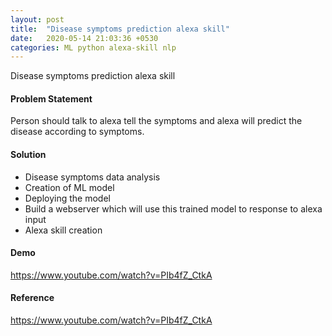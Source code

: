 ```yaml
---
layout: post
title:  "Disease symptoms prediction alexa skill"
date:   2020-05-14 21:03:36 +0530
categories: ML python alexa-skill nlp
---
```

Disease symptoms prediction alexa skill

#### Problem Statement
Person should talk to alexa tell the symptoms and alexa will predict the disease according to symptoms.

#### Solution
- Disease symptoms data analysis
- Creation of ML model
- Deploying the model
- Build a webserver which will use this trained model to response to alexa input
- Alexa skill creation

#### Demo
https://www.youtube.com/watch?v=PIb4fZ_CtkA


#### Reference
https://www.youtube.com/watch?v=PIb4fZ_CtkA

